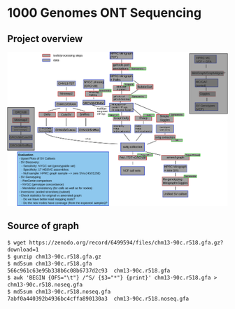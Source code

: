 # 1000 Genomes ONT Sequencing
## Project overview
![overview_figure](https://github.com/marschall-lab/project-ont-1kg/blob/main/figures/ont-1kg-overview.png)

## Source of graph
```
$ wget https://zenodo.org/record/6499594/files/chm13-90c.r518.gfa.gz?download=1
$ gunzip chm13-90c.r518.gfa.gz
$ md5sum chm13-90c.r518.gfa
566c961c63e95b338b6c08b6737d2c93  chm13-90c.r518.gfa
$ awk 'BEGIN {OFS="\t"} /^S/ {$3="*"} {print}' chm13-90c.r518.gfa > chm13-90c.r518.noseq.gfa
$ md5sum chm13-90c.r518.noseq.gfa
7abf0a440392b4936bc4cffa890130a3  chm13-90c.r518.noseq.gfa
```
